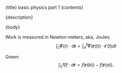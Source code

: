 {title}
basic physics part 1
{contents}

{description}

{body}

Work is measured in Newton-meters, aka, Joules.
$$ \int_C \mathbf{F}(r) \cdot d\mathbf{r} = \int_a^{b} \mathbf{F}(\mathbf{r}(t))\cdot \mathbf{r}'(t) dt$$ 

Green:
$$ \int_C \nabla f \cdot d\mathbf{r} = f(\mathbf{r}(b)) - f(\mathbf{r}(a)) .$$ 



